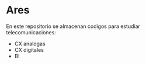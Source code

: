 # Ares

En este repositorio se almacenan codigos para estudiar telecomunicaciones:

- CX analogas
- CX digitales
- BI
  
